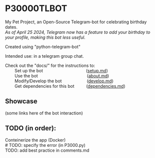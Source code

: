 # P30000TLBOT

My Pet Project, an Open-Source Telegram-bot for celebrating birthday dates.  
*As of April 25 2024, Telegram now has a feature to add your birthday to your profile, making this bot less useful.*  

Created using "python-telegram-bot"  

Intended use: in a telegram group chat.  

Check out the "docs/" for the instructions to:  
        Set up the bot                                    ([setup.md](docs/setup.md))  
        Use the bot                                         ([about.md](docs/about.md))  
        Modify/Develop the bot                     ([develop.md](docs/develop.md))  
        Get dependencies for this bot          ([dependencies.md](docs/develop.md))

## Showcase

(some links here of the bot interaction)

## TODO (in order):

Conteinerize the app (Docker)  
    # TODO: specify the error (in P3000.py)  
TODO: add best practice in comments.md  

